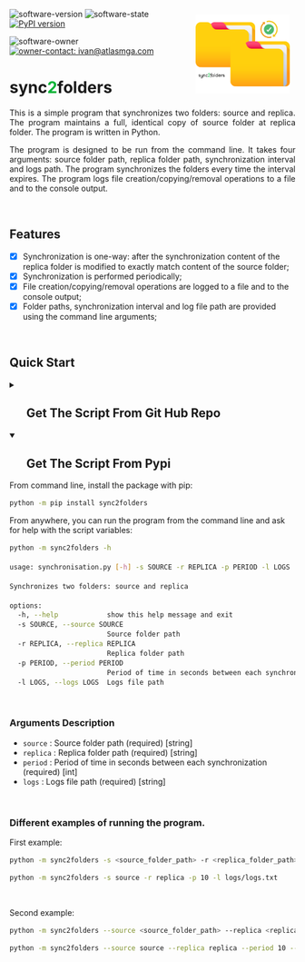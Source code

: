 <a src='https://www.rplumber.io/'><img src='logo.png' align="right" height="138.5" style="margin:10px;" /></a>

![software-version](https://custom-icon-badges.demolab.com/badge/Version-v1.0.1-gray.svg?labelColor=informational&logo=stack) 
![software-state](https://custom-icon-badges.demolab.com/badge/Status%20-Under%20Development-gray.svg?labelColor=informational&logo=gear) 
[![PyPI version](https://badge.fury.io/py/sync2folders.svg)](https://badge.fury.io/py/sync2folders)

![software-owner](https://custom-icon-badges.demolab.com/badge/Owner%20-Ivan%20Santos-gray.svg?labelColor=informational&logo=person)
<a href="mailto:ivan@atlasmga.com" rel="nofollow">![owner-contact: ivan@atlasmga.com](https://custom-icon-badges.demolab.com/badge/Contact%20-ivan@atlasmga.com-gray.svg?labelColor=informational&logo=mail)</a>
<br>
<h1 style="text-align: left;">sync<span style="color: #00b336">2</span>folders</h1>

<p style="text-align: justify;">This is a simple program that synchronizes two folders: source and replica. The program maintains a full, identical copy of source folder at replica folder. The program is written in Python.</p>

<p style="text-align: justify;">The program is designed to be run from the command line. It takes four arguments: source folder path, replica folder path, synchronization interval and logs path. The program synchronizes the folders every time the interval expires. The program logs file creation/copying/removal operations to a file and to the console output.</p>

<br>

## **Features**

- [x] Synchronization is one-way: after the synchronization content of the replica folder is modified to exactly match content of the source folder;
- [x] Synchronization is performed periodically;
- [x] File creation/copying/removal operations are logged to a file and to the console output;
- [x] Folder paths, synchronization interval and log file path are provided using the command line arguments;

<br>

## **Quick Start**
<details>
  <summary><h2><strong>&nbsp;&nbsp;&nbsp;&nbsp;&nbsp;&nbsp;Get The Script From Git Hub Repo</strong></h2></summary>

Inside a folder of your choice, clone the repository from command line:

```bash
git clone https://github.com/ivanSantos16/sync2folders
```

You can run the program from the command line and ask for help with the script variables:

```bash
python sync2folders -h                                                                             

usage: synchronisation.py [-h] -s SOURCE -r REPLICA -p PERIOD -l LOGS

Synchronizes two folders: source and replica

options:
  -h, --help            show this help message and exit
  -s SOURCE, --source SOURCE
                        Source folder path
  -r REPLICA, --replica REPLICA
                        Replica folder path
  -p PERIOD, --period PERIOD
                        Period of time in seconds between each synchronization
  -l LOGS, --logs LOGS  Logs file path
```

<br>

### Arguments Description
- `source` : Source folder path (required) [string]
- `replica` : Replica folder path (required) [string]
- `period` : Period of time in seconds between each synchronization (required) [int]
- `logs` : Logs file path (required) [string]

<br>

### Different examples of running the program.

First example:

```bash
python sync2folders -s <source_folder_path> -r <replica_folder_path> -p <sync_interval> -l <log_file_path>
```

```bash
python sync2folders -s source -r replica -p 10 -l logs/logs.txt
```
<br>

Second example:

```bash
python sync2folders --source <source_folder_path> --replica <replica_folder_path> --period <sync_interval> --logs <log_file_path>
```

```bash
python sync2folders --source source --replica replica --period 10 --logs logs/logs.txt
```
</details>
  
<details open>
<summary><h2><strong>&nbsp;&nbsp;&nbsp;&nbsp;&nbsp;&nbsp;Get The Script From Pypi</strong></h2></summary>


From command line, install the package with pip:

```bash
python -m pip install sync2folders
```

From anywhere, you can run the program from the command line and ask for help with the script variables:

```bash
python -m sync2folders -h                                                 

usage: synchronisation.py [-h] -s SOURCE -r REPLICA -p PERIOD -l LOGS

Synchronizes two folders: source and replica

options:
  -h, --help            show this help message and exit
  -s SOURCE, --source SOURCE
                        Source folder path
  -r REPLICA, --replica REPLICA
                        Replica folder path
  -p PERIOD, --period PERIOD
                        Period of time in seconds between each synchronization
  -l LOGS, --logs LOGS  Logs file path
```

<br>

### Arguments Description
- `source` : Source folder path (required) [string]
- `replica` : Replica folder path (required) [string]
- `period` : Period of time in seconds between each synchronization (required) [int]
- `logs` : Logs file path (required) [string]

<br>

### Different examples of running the program.

First example:

```bash
python -m sync2folders -s <source_folder_path> -r <replica_folder_path> -p <sync_interval> -l <log_file_path>
```

```bash
python -m sync2folders -s source -r replica -p 10 -l logs/logs.txt
```
<br>

Second example:

```bash
python -m sync2folders --source <source_folder_path> --replica <replica_folder_path> --period <sync_interval> --logs <log_file_path>
```

```bash
python -m sync2folders --source source --replica replica --period 10 --logs logs/logs.txt
```
</details open>
